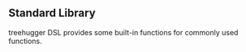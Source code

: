 Standard Library
----------------

treehugger DSL provides some built-in functions for commonly used functions.
